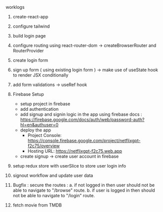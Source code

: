 worklogs

1. create-react-app 
2. configure tailwind
3. build login page
4.  configure routing using react-router-dom -> createBrowserRouter and RouterProvider
5. create login form
6. sign up form ( using existing login form ) -> make use of useState hook to render JSX conditionally
7. add form validations -> useRef hook 
8. Firebase Setup
    - setup project in firebase
    - add authentication
    - add signup and signin logic in the app using firebase docs : https://firebase.google.com/docs/auth/web/password-auth?hl=en&authuser=0
    - deploy the app 
        - Project Console: https://console.firebase.google.com/project/netflixgpt-f2c75/overview
        - Hosting URL: https://netflixgpt-f2c75.web.app
    - create signup -> create user account in firebase
9. setup redux store with userSlice to store user login info 
10. signout workflow and update user data
11. Bugfix :
      secure the routes : 
        a. if not logged in then user should not be able to navigate to "/browse" route.
        b. if user is logged in then should not be able to navigate to "/login" route.

12. fetch movie from TMDB